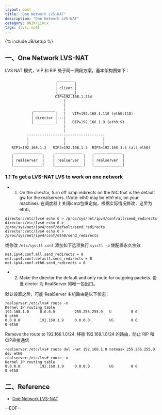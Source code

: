 ```yaml
---
layout: post
title: "One Network LVS-NAT"
description: "One Network LVS-NAT"
category: UNIX/Linux
tags: [lvs, nat]
---
```

{% include JB/setup %}

## 一、One Network LVS-NAT

LVS NAT 模式，VIP 和 RIP 处于同一网段方案，基本架构图如下：

```
                        ________
                       |        |
                       | client |
                       |________|
                       CIP=192.168.1.254
                           |
                           |
             __________    |
            |          |   |   VIP=192.168.1.110 (eth0:110)
            | director |---|
            |__________|   |   DIP=192.168.1.9 (eth0:9)
                           |
                           |
          ------------------------------------
          |                |                 |
          |                |                 |
   RIP1=192.168.1.2   RIP2=192.168.1.3  RIP3=192.168.1.4 (all eth0)
    _____________      _____________     _____________
   |             |    |             |   |             |
   | realserver  |    | realserver  |   | realserver  |
   |_____________|    |_____________|   |_____________|
```

### 1.1 To get a LVS-NAT LVS to work on one network

* 1. On the director, turn off icmp redirects on the NIC that is the default gw for the realservers. (Note: eth0 may be eth1 etc, on your machine). 在调度器上关闭icmp包重定向，根据实际情况修改，这里为eth0。


```
director:/etc/lvs# echo 0 > /proc/sys/net/ipv4/conf/all/send_redirects
director:/etc/lvs# echo 0 > /proc/sys/net/ipv4/conf/default/send_redirects
director:/etc/lvs# echo 0 > /proc/sys/net/ipv4/conf/eth0/send_redirects
```

或修改 `/etc/sysctl.conf` 添加如下选项执行 `sysctl -p` 使配置永久生效

```
net.ipv4.conf.all.send_redirects = 0
net.ipv4.conf.default.send_redirects = 0
net.ipv4.conf.eth0.send_redirects = 0
```

* 2. Make the director the default and only route for outgoing packets.  设置 diretor 为 RealServer 的唯一包出口。

默认设置之后，可能 RealServer 主机路由是以下状态：

```
realserver:/etc/lvs# route -n
Kernel IP routing table
192.168.1.0     0.0.0.0         255.255.255.0   U         0 0          0 eth0
0.0.0.0         192.168.1.9     0.0.0.0         UG        0 0          0 eth0
```

Remove the route to 192.168.1.0/24. 移除 192.168.1.0/24 的路由，防止 RIP 和 CIP直接通信

```
realserver:/etc/lvs# route del -net 192.168.1.0 netmask 255.255.255.0 dev eth0
realserver:/etc/lvs# route -n
Kernel IP routing table
0.0.0.0         192.168.1.9     0.0.0.0         UG        0 0          0 eth0
```

## 二、Reference

* [One Network LVS-NAT](http://www.austintek.com/LVS/LVS-HOWTO/HOWTO/LVS-HOWTO.LVS-NAT.html#one_network)

--EOF--
